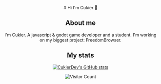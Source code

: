 <div align="center">
# Hi I'm Cukier 👋

## About me
I'm Cukier. A javascript & godot game developer and a student. I'm working on my biggest project: FreedomBrowser.

## My stats
[![CukierDev's GitHub stats](https://github-readme-stats.vercel.app/api?username=CukierDev)](https://github.com/anuraghazra/github-readme-stats)

![Visitor Count](https://profile-counter.glitch.me/{CukierDev}/count.svg)
</div>
